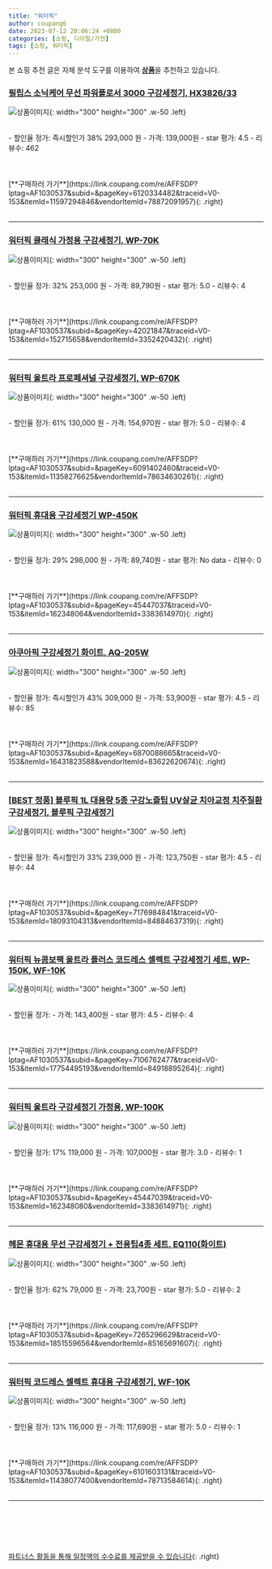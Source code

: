 ```yaml
---
title: "워터픽"
author: coupang6
date: 2023-07-12 20:06:24 +0800
categories: [쇼핑, 디이털/가전]
tags: [쇼핑, 워터픽]
---
```


본 쇼핑 추천 글은 자체 분석 도구를 이용하여 [**상품**](https://link.coupang.com/a/bao1ui)을 추천하고 있습니다.

### [필립스 소닉케어 무선 파워플로서 3000 구강세정기, HX3826/33](https://link.coupang.com/re/AFFSDP?lptag=AF1030537&subid=&pageKey=6120334482&traceid=V0-153&itemId=11597294846&vendorItemId=78872091957)

![상품이미지](https://thumbnail8.coupangcdn.com/thumbnails/remote/230x230ex/image/retail/images/4260838202770324-c51c1e8d-4819-4f73-b2c0-a0dbfa85cf93.jpg){: width="300" height="300" .w-50 .left}


<br>
- 할인율 정가: 즉시할인가 38%  293,000   원
- 가격: 139,000원
- star 평가: 4.5
- 리뷰수: 462
<br>
<br>
<br>
<br>
[**구매하러 가기**](https://link.coupang.com/re/AFFSDP?lptag=AF1030537&subid=&pageKey=6120334482&traceid=V0-153&itemId=11597294846&vendorItemId=78872091957){: .right}
<br>
<br>

---

### [워터픽 클래식 가정용 구강세정기, WP-70K](https://link.coupang.com/re/AFFSDP?lptag=AF1030537&subid=&pageKey=42021847&traceid=V0-153&itemId=152715658&vendorItemId=3352420432)

![상품이미지](https://thumbnail9.coupangcdn.com/thumbnails/remote/230x230ex/image/product/image/vendoritem/2019/01/16/3352420432/3dc5b9f7-ed3d-401a-9a3e-e7dc5b9c8735.jpg){: width="300" height="300" .w-50 .left}


<br>
- 할인율 정가: 32%  253,000   원
- 가격: 89,790원
- star 평가: 5.0
- 리뷰수: 4
<br>
<br>
<br>
<br>
[**구매하러 가기**](https://link.coupang.com/re/AFFSDP?lptag=AF1030537&subid=&pageKey=42021847&traceid=V0-153&itemId=152715658&vendorItemId=3352420432){: .right}
<br>
<br>

---

### [워터픽 울트라 프로페셔널 구강세정기, WP-670K](https://link.coupang.com/re/AFFSDP?lptag=AF1030537&subid=&pageKey=6091402460&traceid=V0-153&itemId=11358276625&vendorItemId=78634630261)

![상품이미지](https://thumbnail6.coupangcdn.com/thumbnails/remote/230x230ex/image/retail/images/2021/09/24/13/1/aea3be1d-b93d-4170-9219-3a5c0fe87931.jpg){: width="300" height="300" .w-50 .left}


<br>
- 할인율 정가: 61%  130,000   원
- 가격: 154,970원
- star 평가: 5.0
- 리뷰수: 4
<br>
<br>
<br>
<br>
[**구매하러 가기**](https://link.coupang.com/re/AFFSDP?lptag=AF1030537&subid=&pageKey=6091402460&traceid=V0-153&itemId=11358276625&vendorItemId=78634630261){: .right}
<br>
<br>

---

### [워터픽 휴대용 구강세정기 WP-450K](https://link.coupang.com/re/AFFSDP?lptag=AF1030537&subid=&pageKey=45447037&traceid=V0-153&itemId=162348064&vendorItemId=3383614970)

![상품이미지](https://thumbnail9.coupangcdn.com/thumbnails/remote/230x230ex/image/retail/images/376771180370258-fe51e9ec-29f8-40b7-b3e8-803cc524e160.png){: width="300" height="300" .w-50 .left}


<br>
- 할인율 정가: 29%  298,000   원
- 가격: 89,740원
- star 평가: No data
- 리뷰수: 0
<br>
<br>
<br>
<br>
[**구매하러 가기**](https://link.coupang.com/re/AFFSDP?lptag=AF1030537&subid=&pageKey=45447037&traceid=V0-153&itemId=162348064&vendorItemId=3383614970){: .right}
<br>
<br>

---

### [아쿠아픽 구강세정기 화이트, AQ-205W](https://link.coupang.com/re/AFFSDP?lptag=AF1030537&subid=&pageKey=6870088665&traceid=V0-153&itemId=16431823588&vendorItemId=83622620674)

![상품이미지](https://thumbnail8.coupangcdn.com/thumbnails/remote/230x230ex/image/vendor_inventory/47b1/1b9c6c1e941d155301ed855cc7397407806f5b33e9041aef4078108762f1.jpg){: width="300" height="300" .w-50 .left}


<br>
- 할인율 정가: 즉시할인가 43%  309,000   원
- 가격: 53,900원
- star 평가: 4.5
- 리뷰수: 85
<br>
<br>
<br>
<br>
[**구매하러 가기**](https://link.coupang.com/re/AFFSDP?lptag=AF1030537&subid=&pageKey=6870088665&traceid=V0-153&itemId=16431823588&vendorItemId=83622620674){: .right}
<br>
<br>

---

### [[BEST 정품] 블루픽 1L 대용량 5종 구강노즐팁 UV살균 치아교정 치주질환 구강세정기, 블루픽 구강세정기](https://link.coupang.com/re/AFFSDP?lptag=AF1030537&subid=&pageKey=7176984841&traceid=V0-153&itemId=18093104313&vendorItemId=84884637319)

![상품이미지](https://thumbnail9.coupangcdn.com/thumbnails/remote/230x230ex/image/vendor_inventory/7de7/0e78b898afc8ca9d02b9c0221d65c39f0135e5535eb007d68fa0cdc314d0.png){: width="300" height="300" .w-50 .left}


<br>
- 할인율 정가: 즉시할인가 33%  239,000   원
- 가격: 123,750원
- star 평가: 4.5
- 리뷰수: 44
<br>
<br>
<br>
<br>
[**구매하러 가기**](https://link.coupang.com/re/AFFSDP?lptag=AF1030537&subid=&pageKey=7176984841&traceid=V0-153&itemId=18093104313&vendorItemId=84884637319){: .right}
<br>
<br>

---

### [워터픽 뉴콤보팩 울트라 플러스 코드레스 셀렉트 구강세정기 세트, WP-150K, WF-10K](https://link.coupang.com/re/AFFSDP?lptag=AF1030537&subid=&pageKey=7106762477&traceid=V0-153&itemId=17754495193&vendorItemId=84918895264)

![상품이미지](https://thumbnail10.coupangcdn.com/thumbnails/remote/230x230ex/image/retail/images/2023/02/02/11/1/d654b46e-a3ea-4d79-8a1c-536cd7056c6b.png){: width="300" height="300" .w-50 .left}


<br>
- 할인율 정가: 
- 가격: 143,400원
- star 평가: 4.5
- 리뷰수: 4
<br>
<br>
<br>
<br>
[**구매하러 가기**](https://link.coupang.com/re/AFFSDP?lptag=AF1030537&subid=&pageKey=7106762477&traceid=V0-153&itemId=17754495193&vendorItemId=84918895264){: .right}
<br>
<br>

---

### [워터픽 울트라 구강세정기 가정용, WP-100K](https://link.coupang.com/re/AFFSDP?lptag=AF1030537&subid=&pageKey=45447039&traceid=V0-153&itemId=162348080&vendorItemId=3383614971)

![상품이미지](https://thumbnail9.coupangcdn.com/thumbnails/remote/230x230ex/image/product/image/vendoritem/2019/02/19/3383614971/7d80e18c-381e-4971-ba7e-1ab4e8fbc5c3.jpg){: width="300" height="300" .w-50 .left}


<br>
- 할인율 정가: 17%  119,000   원
- 가격: 107,000원
- star 평가: 3.0
- 리뷰수: 1
<br>
<br>
<br>
<br>
[**구매하러 가기**](https://link.coupang.com/re/AFFSDP?lptag=AF1030537&subid=&pageKey=45447039&traceid=V0-153&itemId=162348080&vendorItemId=3383614971){: .right}
<br>
<br>

---

### [헤몬 휴대용 무선 구강세정기 + 전용팁4종 세트, EQ110(화이트)](https://link.coupang.com/re/AFFSDP?lptag=AF1030537&subid=&pageKey=7265296629&traceid=V0-153&itemId=18515596564&vendorItemId=85165691607)

![상품이미지](https://thumbnail6.coupangcdn.com/thumbnails/remote/230x230ex/image/vendor_inventory/8050/69849773abc88413b48dd88ce53900794806ff8a546d778d9740c5ba0d93.jpg){: width="300" height="300" .w-50 .left}


<br>
- 할인율 정가: 62%  79,000   원
- 가격: 23,700원
- star 평가: 5.0
- 리뷰수: 2
<br>
<br>
<br>
<br>
[**구매하러 가기**](https://link.coupang.com/re/AFFSDP?lptag=AF1030537&subid=&pageKey=7265296629&traceid=V0-153&itemId=18515596564&vendorItemId=85165691607){: .right}
<br>
<br>

---

### [워터픽 코드레스 셀렉트 휴대용 구강세정기, WF-10K](https://link.coupang.com/re/AFFSDP?lptag=AF1030537&subid=&pageKey=6101603131&traceid=V0-153&itemId=11438077400&vendorItemId=78713584614)

![상품이미지](https://thumbnail7.coupangcdn.com/thumbnails/remote/230x230ex/image/retail/images/2021/10/01/13/8/b260a794-32d2-4f08-a5cb-97f957d76bf5.jpg){: width="300" height="300" .w-50 .left}


<br>
- 할인율 정가: 13%  116,000   원
- 가격: 117,690원
- star 평가: 5.0
- 리뷰수: 1
<br>
<br>
<br>
<br>
[**구매하러 가기**](https://link.coupang.com/re/AFFSDP?lptag=AF1030537&subid=&pageKey=6101603131&traceid=V0-153&itemId=11438077400&vendorItemId=78713584614){: .right}
<br>
<br>

---
<br><br><br><br><br> [파트너스 활동을 통해 일정액의 수수료를 제공받을 수 있습니다](https://link.coupang.com/a/bao1ui){: .right}